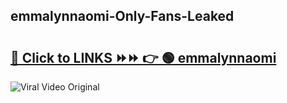 
 ## emmalynnaomi-Only-Fans-Leaked

# <h2><a href="https://clipsfans.com/emmalynnaomi&ref=git">🔗 Click to LINKS ⏩⏩ 👉 🟢 emmalynnaomi </a></h2>

<a href="https://clipsfans.com/emmalynnaomi&ref=git" rel="nofollow" data-target="animated-image.originalLink"><img src="https://i.ibb.co.com/xMMVF88/686577567.gif" alt="Viral Video Original" style="max-width: 100%; display: inline-block;" data-target="animated-image.originalImage"></a>
